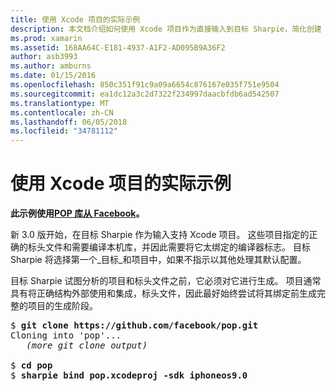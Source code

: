 ```yaml
---
title: 使用 Xcode 项目的实际示例
description: 本文档介绍如何使用 Xcode 项目作为直接输入到目标 Sharpie，简化创建 C# 绑定到 Objective C 代码的过程。
ms.prod: xamarin
ms.assetid: 168AA64C-E181-4937-A1F2-AD095B9A36F2
author: asb3993
ms.author: amburns
ms.date: 01/15/2016
ms.openlocfilehash: 850c351f91c9a09a6654c876167e035f751e9504
ms.sourcegitcommit: ea1dc12a3c2d7322f234997daacbfdb6ad542507
ms.translationtype: MT
ms.contentlocale: zh-CN
ms.lasthandoff: 06/05/2018
ms.locfileid: "34781112"
---
```

# <a name="real-world-example-using-an-xcode-project"></a>使用 Xcode 项目的实际示例


**此示例使用[POP 库从 Facebook](https://github.com/facebook/pop)。**

新 3.0 版开始，在目标 Sharpie 作为输入支持 Xcode 项目。 这些项目指定的正确的标头文件和需要编译本机库，并因此需要将它太绑定的编译器标志。 目标 Sharpie 将选择第一个_目标_和项目中，如果不指示以其他处理其默认配置。

目标 Sharpie 试图分析的项目和标头文件之前，它必须对它进行生成。 项目通常具有将正确结构外部使用和集成，标头文件，因此最好始终尝试将其绑定前生成完整的项目的生成阶段。

<pre>$ <b>git clone https://github.com/facebook/pop.git</b>
Cloning into 'pop'...
   <em>(more git clone output)</em>

$ <b>cd pop</b>
$ <b>sharpie bind pop.xcodeproj -sdk iphoneos9.0</b></pre>

